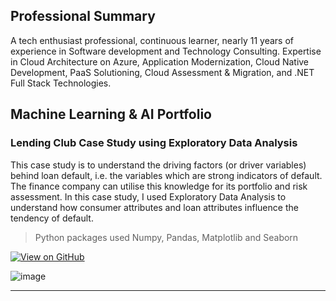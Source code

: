 ## Professional Summary
A tech enthusiast professional, continuous learner, nearly 11
years of experience in Software development and
Technology Consulting. Expertise in Cloud Architecture on Azure, Application
Modernization, Cloud Native Development, PaaS Solutioning, Cloud Assessment &
Migration, and .NET Full Stack Technologies.

Machine Learning & AI Portfolio
---
### Lending Club Case Study using Exploratory Data Analysis

This case study is to understand the driving factors (or driver variables) behind loan default, i.e. the variables which are strong indicators of default. The finance company can utilise this knowledge for its portfolio and risk assessment. In this case study, I used Exploratory Data Analysis to understand how consumer attributes and loan attributes influence the tendency of default.

> Python packages used Numpy, Pandas, Matplotlib and Seaborn

[![View on GitHub](https://img.shields.io/badge/GitHub-View_on_GitHub-blue?logo=GitHub)](https://github.com/dynamicanupam/Lending-Club-Case-Study)

![image](https://github.com/dynamicanupam/dynamicanupam.github.io/assets/61014822/4339b9b8-2aa3-4a68-8155-6d08ba7584a1)


---

